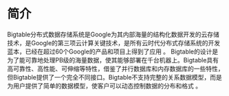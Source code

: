 # 简介
Bigtable分布式数据存储系统是Google为其内部海量的结构化数据开发的云存储技术，是Google的第三项云计算关键技术，是所有云时代分布式存储系统的开发蓝本，已经在超过60个Google的产品和项目上得到了应用 。
Bigtable的设计是为了能可靠地处理PB级的海量数据，使其能够部署在千台机器上。Bigtable具有高可靠性、高性能、可伸缩等特性，借鉴了并行数据库和内存数据库的一些特性，但Bigtable提供了一个完全不同接口。Bigtable不支持完整的关系数据模型，而是为用户提供了简单的数据模型，使客户可以动态控制数据的分布和格式 。